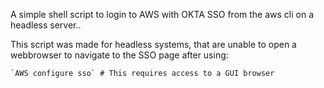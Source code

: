 A simple shell script to login to AWS with OKTA SSO from the aws cli on a headless server..

This script was made for headless systems, that are unable to open a webbrowser to navigate to the SSO page after using:

    `AWS configure sso` # This requires access to a GUI browser